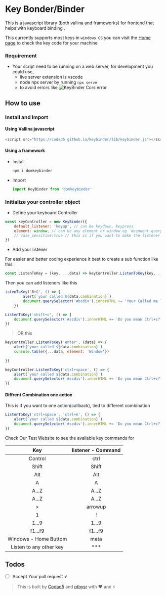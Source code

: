 # Key Bonder/Binder

This is a javascript library (both vallina and frameworks) for frontend that helps with keyboard binding .

This currently supports most keys in `windows OS` you can visit the [Home page](https://codad5.github.io/keybinder/) to check the key code for your machine 

### Requirement 
- Your script need to be running on a web server, for development you could use,
    - live server extension is vscode 
    - node npx server by running `npx serve`
  - to avoid errors like 
  ![KeyBinder Cors error](./.git/img/cors-error.png)
    
## How to use
### Install and Import

#### Using Vallina javascript
```js
<script src="https://codad5.github.io/keybinder/lib/keybinder.js"></script>
```

#### Using a framework
- Install
    ```bash
    npm i domkeybinder
    ```
- Import
    ```js
    import KeyBinder from 'domkeybinder'
    ```
        
### Initialize your controller object

- Define your keyboard Controller
```js
const keyController = new KeyBinder({
    default_listener: 'keyup', // can be keydown, keypress
    element: window, // can be any element or window eg `docmuent.querySelector('.myeditor')
    // case_sensitive:true // this is if you want to make the listener case sensitive
})
```

- Add your listener

For easier and better coding experience it best to create a sub function like this 
```js
const ListenToKey = (key, ...data) => keyController.ListenToKey(key, ...data)
```
Then you can add listeners like this 
```js 
istenToKey('B+G', () => {
        alert(`your called ${data.combination}`)
        document.querySelector('#bcdiv').innerHTML += 'Your Called me ?'
    })

ListenToKey('shift+c', () => {
    document.querySelector('#scdiv').innerHTML += 'Do you mean Ctrl+c? try Ctrl+c'
})

```
> OR this
```js
keyController.ListenToKey('enter', (data) => {
    alert(`your called ${data.combination}`)
    console.table({...data, element: 'Window'})
    
})

keyController.ListenToKey('ctrl+space', () => {
    alert(`your called ${data.combination}`)
    document.querySelector('#scdiv').innerHTML += 'Do you mean Ctrl+c? try Ctrl+c'
})
```

#### Diffrent Combination one action
This is if you want to one action(callback), tied to different combination
```js
ListenToKey('ctrl+space', 'ctrl+m', () => {
    alert(`your called ${data.combination}`)
    document.querySelector('#scdiv').innerHTML += 'Do you mean Ctrl+c? try Ctrl+c'
})
```


Check Our Test Website to see the avaliable key commands for


| Key | listener - Command | 
| :---: | :---: | 
| Control | ctrl |
| Shift | Shift |
| Alt | Alt |
| A | A |
| A...Z | A...Z | 
| A...Z | A...Z | 
| > | arrowup |
1 | !
1...9 | 1...9
f1...f9 | f1...f9
Windows - Home Buttom | meta
| Listen to any other key | ***

## Todos
- [ ] Accept Your pull request ✔

> This is built by [Codad5](https://github.com/codad5) and [ptbysr](https://github.com/ptbysr) with ❤ and ⚡


